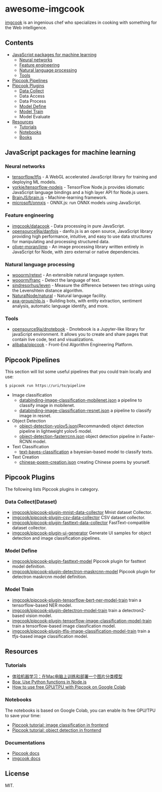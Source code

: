 # awesome-imgcook

[imgcook](https://github.com/imgcook) is an ingenious chef who specializes in cooking with something for the Web intelligence.

## Contents

- [JavaScript packages for machine learning](#javaScript-packages-for-machine-learning)
  - [Neural networks](#neural-networks)
  - [Feature engineering](#feature-engineering)
  - [Natural language processing](#natural-language-processing)
  - [Tools](#tools)
- [Pipcook Pipelines](#pipcook-pipelines)
- [Pipcook Plugins](#pipcook-plugins)
  - [Data Collect](#data-collectdataset)
  - Data Access
  - Data Process
  - [Model Define](#model-define)
  - [Model Train](#model-train)
  - Model Evaluate
- [Resources](#resources)
  - [Tutorials](#tutorials)
  - [Notebooks](#notebooks)
  - [Books](#books)

## JavaScript packages for machine learning

### Neural networks

- [tensorflow/tfjs](https://github.com/tensorflow/tfjs) - A WebGL accelerated JavaScript library for training and deploying ML models.
- [yorkie/tensorflow-nodejs](https://github.com/yorkie/tensorflow-nodejs) - TensorFlow Node.js provides idiomatic JavaScript language bindings and a high layer API for Node.js users.
- [BrainJS/brain.js](https://github.com/BrainJS/brain.js) - Machine-learning framework.
- [microsoft/onnxjs](https://github.com/microsoft/onnxjs) - ONNX.js: run ONNX models using JavaScript.

### Feature engineering

- [imgcook/datacook](https://github.com/imgcook/datacook) - Data processing in pure JavaScript.
- [opensource9ja/danfojs](https://github.com/opensource9ja/danfojs) - danfo.js is an open source, JavaScript library providing high performance, intuitive, and easy to use data structures for manipulating and processing structured data.
- [oliver-moran/jimp](https://github.com/oliver-moran/jimp) - An image processing library written entirely in JavaScript for Node, with zero external or native dependencies.

### Natural language processing

- [wooorm/retext](https://github.com/wooorm/retext) - An extensible natural language system.
- [wooorm/franc](https://github.com/wooorm/franc) - Detect the language of text.
- [sindresorhus/leven](https://github.com/sindresorhus/leven) - Measure the difference between two strings using the Levenshtein distance algorithm.
- [NaturalNode/natural](https://github.com/NaturalNode/natural) - Natural language facility.
- [axa-group/nlp.js](https://github.com/axa-group/nlp.js) - Building bots, with entity extraction, sentiment analysis, automatic language identify, and more.

### Tools

- [opensource9ja/dnotebook](https://github.com/opensource9ja/dnotebook) - Dnotebook is a Jupyter-like library for javaScript environment. It allows you to create and share pages that contain live code, text and visualizations.
- [alibaba/pipcook](https://github.com/alibaba/pipcook) - Front-End Algorithm Engineering Platform.

## Pipcook Pipelines

This section will list some useful pipelines that you could train locally and use:

```sh
$ pipcook run https://uri/to/pipeline
```

- Image classification
  - [databinding-image-classification-mobilenet.json](https://raw.githubusercontent.com/alibaba/pipcook/main/example/pipelines/databinding-image-classification-mobilenet.json) a pipeline to classify image in mobilenet.
  - [databinding-image-classification-resnet.json](https://raw.githubusercontent.com/alibaba/pipcook/main/example/pipelines/databinding-image-classification-resnet.json) a pipeline to classify image in resnet.
- Object Detection
  - [object-detection-yolov5.json](https://github.com/alibaba/pipcook/blob/main/example/pipelines/object-detection-yolov5.json)(Recommanded) object detection pipeline in lightweight yolov5 model.
  - [object-detection-fasterrcnn.json](https://raw.githubusercontent.com/alibaba/pipcook/main/example/pipelines/object-detection-fasterrcnn.json) object detection pipeline in Faster-RCNN model.
- Text Classification
  - [text-bayes-classification](https://raw.githubusercontent.com/alibaba/pipcook/main/example/pipelines/text-bayes-classification.json) a bayesian-based model to classify texts.
- Text Creation
  - [chinese-poem-creation.json](https://raw.githubusercontent.com/alibaba/pipcook/main/example/pipelines/chinese-poem-creation.json) creating Chinese poems by yourself.

## Pipcook Plugins

The following lists Pipcook plugins in category.

### Data Collect(Dataset)

- [imgcook/pipcook-plugin-mnist-data-collector](https://github.com/imgcook/pipcook-plugin-mnist-data-collector) Mnist dataset Collector.
- [imgcook/pipcook-plugin-csv-data-collector](https://github.com/imgcook/pipcook-plugin-csv-data-collector) CSV dataset collector.
- [imgcook/pipcook-plugin-fasttext-data-collector](https://github.com/imgcook/pipcook-plugin-fasttext-data-collector) FastText-compatible dataset collector.
- [imgcook/pipcook-plugin-ui-generator](https://github.com/imgcook/pipcook-plugin-ui-generator) Generate UI samples for object detection and image classification pipelines.

### Model Define

- [imgcook/pipcook-plugin-fasttext-model](https://github.com/imgcook/pipcook-plugin-fasttext-model) Pipcook plugin for fasttext model definition.
- [imgcook/pipcook-plugin-detectron-maskrcnn-model](https://github.com/imgcook/pipcook-plugin-detectron-maskrcnn-model) Pipcook plugin for detectron maskrcnn model definition.

### Model Train

- [imgcook/pipcook-plugin-tensorflow-bert-ner-model-train](https://github.com/imgcook/pipcook-plugin-tensorflow-bert-ner-model-train) train a tensorflow-based NER model.
- [imgcook/pipcook-plugin-detectron-model-train](https://github.com/imgcook/pipcook-plugin-detectron-model-train) train a detectron2-based vision model.
- [imgcook/pipcook-plugin-tensorflow-image-classification-model-train](https://github.com/imgcook/pipcook-plugin-tensorflow-image-classification-model-train) train a tensorflow-based image classfication model.
- [imgcook/pipcook-plugin-tfjs-image-classification-model-train](https://github.com/imgcook/pipcook-plugin-tfjs-image-classification-model-train) train a tfjs-based image classification model.

## Resources

### Tutorials

- [体验机器学习：在Mac电脑上训练和部署一个图片分类模型](https://github.com/imgcook/ml-mac-classify)
- [Boa: Use Python functions in Node.js](https://www.reddit.com/r/Pipcook/comments/ime8ij/boa_use_python_functions_in_nodejs/)
- [How to use free GPU/TPU with Pipcook on Google Colab](https://www.reddit.com/r/Pipcook/comments/im4vrp/how_to_use_free_gputpu_with_pipcook_on_google/)

### Notebooks

The notebooks is based on Google Colab, you can enable its free GPU/TPU to save your time:

- [Pipcook tutorial: image classification in frontend](https://colab.research.google.com/github/alibaba/pipcook/blob/master/notebooks/pipcook_image_classification.ipynb)
- [Pipcook tutorial: object detection in frontend](https://colab.research.google.com/github/alibaba/pipcook/blob/master/notebooks/pipcook_object_detection.ipynb)

### Documentations

- [Pipcook docs](https://alibaba.github.io/pipcook/#/)
- [imgcook docs](https://www.imgcook.com/docs)

## License

MIT.
